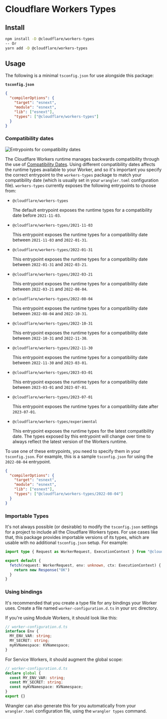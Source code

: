 # Cloudflare Workers Types

## Install

```bash
npm install -D @cloudflare/workers-types
-- Or
yarn add -D @cloudflare/workers-types
```

## Usage

The following is a minimal `tsconfig.json` for use alongside this package:

**`tsconfig.json`**

```json
{
  "compilerOptions": {
    "target": "esnext",
    "module": "esnext",
    "lib": ["esnext"],
    "types": ["@cloudflare/workers-types"]
  }
}
```

### Compatibility dates

![Entrypoints for compatibility dates](https://github.com/cloudflare/workerd/blob/main/npm/workers-types/entrypoints.svg)

The Cloudflare Workers runtime manages backwards compatibility through the use of [Compatibility Dates](https://developers.cloudflare.com/workers/platform/compatibility-dates/). Using different compatibility dates affects the runtime types available to your Worker, and so it's important you specify the correct entrypoint to the `workers-types` package to match your compatibility date (which is usually set in your `wrangler.toml` configuration file). `workers-types` currently exposes the following entrypoints to choose from:

- `@cloudflare/workers-types`

  The default entrypoint exposes the runtime types for a compatibility date before `2021-11-03`.

- `@cloudflare/workers-types/2021-11-03`

  This entrypoint exposes the runtime types for a compatibility date between `2021-11-03` and `2022-01-31`.

- `@cloudflare/workers-types/2022-01-31`

  This entrypoint exposes the runtime types for a compatibility date between `2022-01-31` and `2022-03-21`.

- `@cloudflare/workers-types/2022-03-21`

  This entrypoint exposes the runtime types for a compatibility date between `2022-03-21` and `2022-08-04`.

- `@cloudflare/workers-types/2022-08-04`

  This entrypoint exposes the runtime types for a compatibility date between `2022-08-04` and `2022-10-31`.

- `@cloudflare/workers-types/2022-10-31`

  This entrypoint exposes the runtime types for a compatibility date between `2022-10-31` and `2022-11-30`.

- `@cloudflare/workers-types/2022-11-30`

  This entrypoint exposes the runtime types for a compatibility date between `2022-11-30` and `2023-03-01`.

- `@cloudflare/workers-types/2023-03-01`

  This entrypoint exposes the runtime types for a compatibility date between `2023-03-01` and `2023-07-01`.

- `@cloudflare/workers-types/2023-07-01`

  This entrypoint exposes the runtime types for a compatibility date after `2023-07-01`.

- `@cloudflare/workers-types/experimental`

  This entrypoint exposes the runtime types for the latest compatibility date. The types exposed by this entrypoint will change over time to always reflect the latest version of the Workers runtime.

To use one of these entrypoints, you need to specify them in your `tsconfig.json`. For example, this is a sample `tsconfig.json` for using the `2022-08-04` entrypoint.

```json
{
  "compilerOptions": {
    "target": "esnext",
    "module": "esnext",
    "lib": ["esnext"],
    "types": ["@cloudflare/workers-types/2022-08-04"]
  }
}
```

### Importable Types

It's not always possible (or desirable) to modify the `tsconfig.json` settings for a project to include all the Cloudflare Workers types. For use cases like that, this package provides importable versions of its types, which are usable with no additional `tsconfig.json` setup. For example:

```ts
import type { Request as WorkerRequest, ExecutionContext } from "@cloudflare/workers-types/experimental"

export default {
  fetch(request: WorkerRequest, env: unknown, ctx: ExecutionContext) {
    return new Response("OK")
  }
}
```


### Using bindings

It's recommended that you create a type file for any bindings your Worker uses. Create a file named
`worker-configuration.d.ts` in your src directory.

If you're using Module Workers, it should look like this:
```typescript
// worker-configuration.d.ts
interface Env {
  MY_ENV_VAR: string;
  MY_SECRET: string;
  myKVNamespace: KVNamespace;
}
```
For Service Workers, it should augment the global scope:
```typescript
// worker-configuration.d.ts
declare global {
  const MY_ENV_VAR: string;
  const MY_SECRET: string;
  const myKVNamespace: KVNamespace;
}
export {}
```

Wrangler can also generate this for you automatically from your `wrangler.toml` configuration file, using the `wrangler types` command.

